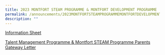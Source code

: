 ```yaml
---
title: 2023 MONTFORT STEAM PROGRAMME & MONTFORT DEVELOPMENT PROGRAMME
permalink: /announcements/2023MONTFORTSTEAMPROGRAMMEMONTFORTDEVELOPMENTPROGRAMME/
description: ""
---
```

[Information Sheet](/files/MSP%20Information%20Sheet%20for%20Parents%202023.pdf)

[Talent Management Programme & Montfort STEAM Programme Parents Gateway Letter](/files/2023%20Semester%201%20Announcements/2023%20PG%20letter%20on%20TMP_MSP.pdf)